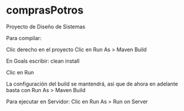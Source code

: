 # comprasPotros

Proyecto de Diseño de Sistemas

Para compilar:

Clic derecho en el proyecto
Clic en Run As > Maven Build

En Goals escribir: clean install

Clic en Run

La configuración del build se mantendrá, asi que de ahora en adelante basta con Run As > Maven Build

Para ejecutar en Servidor:
Clic en Run As > Run on Server
